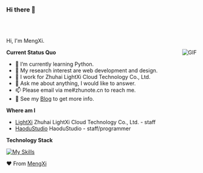 ### Hi there 👋

<br />
<br />

Hi, I'm MengXi.

  <img align="right" alt="GIF" src="https://stats.deeptrain.net/user/MengXiCenter" />

**Current Status Quo**

- 🌱 I’m currently learning Python.
- 🤔 My research interest are web development and design.
- 💼 I work for Zhuhai LightXi Cloud Technology Co., Ltd.
- 💬 Ask me about anything, I would like to answer.
- 📫 Please email via me#zhunote.cn to reach me.
- 👀 See my [Blog](https://mengxiblog.top) to get more info.

**Where am I**

- [LightXi](https://github.com/LightXi/) Zhuhai LightXi Cloud Technology Co., Ltd. - staff
- [HaoduStudio](https://github.com/HaoduStudio/) HaoduStudio - staff/programmer

**Technology Stack**

[![My Skills](https://skillicons.dev/icons?i=js,html,css,cpp,bootstrap,react,nodejs,cloudflare,docker,git,github,linux,md,mysql,nginx,py,twitter,vim,postman,qt,astro,django,githubactions,mongodb,androidstudio,pycharm,webstorm,vscode,xd,sentry,wordpress)](https://skillicons.dev)




❤️ From [MengXi](https://github.com/MengXiCenter)

